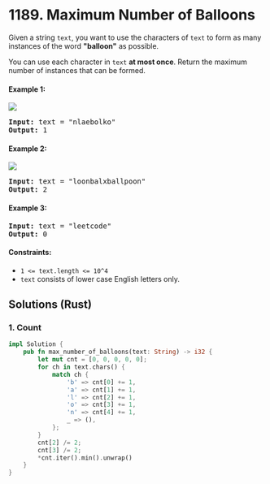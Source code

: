 # 1189. Maximum Number of Balloons
Given a string ```text```, you want to use the characters of ```text``` to form as many instances of the word **"balloon"** as possible.

You can use each character in ```text``` **at most once**. Return the maximum number of instances that can be formed.

#### Example 1:
![](https://assets.leetcode.com/uploads/2019/09/05/1536_ex1_upd.JPG)
<pre>
<strong>Input:</strong> text = "nlaebolko"
<strong>Output:</strong> 1
</pre>

#### Example 2:
![](https://assets.leetcode.com/uploads/2019/09/05/1536_ex2_upd.JPG)
<pre>
<strong>Input:</strong> text = "loonbalxballpoon"
<strong>Output:</strong> 2
</pre>

#### Example 3:
<pre>
<strong>Input:</strong> text = "leetcode"
<strong>Output:</strong> 0
</pre>

#### Constraints:
* ```1 <= text.length <= 10^4```
* ```text``` consists of lower case English letters only.

## Solutions (Rust)

### 1. Count
```Rust
impl Solution {
    pub fn max_number_of_balloons(text: String) -> i32 {
        let mut cnt = [0, 0, 0, 0, 0];
        for ch in text.chars() {
            match ch {
                'b' => cnt[0] += 1,
                'a' => cnt[1] += 1,
                'l' => cnt[2] += 1,
                'o' => cnt[3] += 1,
                'n' => cnt[4] += 1,
                _ => (),
            };
        }
        cnt[2] /= 2;
        cnt[3] /= 2;
        *cnt.iter().min().unwrap()
    }
}
```
